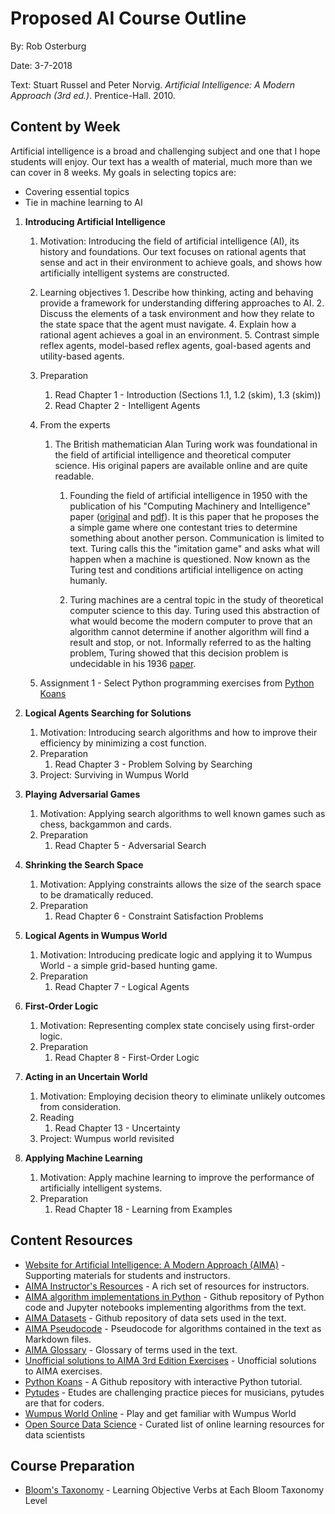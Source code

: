 # Proposed AI Course Outline

By: Rob Osterburg

Date: 3-7-2018

Text: Stuart Russel and Peter Norvig.  _Artificial Intelligence: A Modern Approach (3rd ed.)_.
      Prentice-Hall.  2010.

## Content by Week

Artificial intelligence is a broad and challenging subject and one that I hope students will enjoy.  Our text has a wealth of material, much more than we can cover in 8 weeks.  My goals in selecting topics are:
*   Covering essential topics
*   Tie in machine learning to AI


1.  **Introducing Artificial Intelligence**
    1.  Motivation:  Introducing the field of artificial intelligence (AI), its history and foundations.  Our text focuses on rational agents that sense and act in their environment to achieve goals, and shows how artificially intelligent systems are constructed.
    1. Learning objectives
            1. Describe how thinking, acting and behaving provide a framework for understanding differing approaches to AI.
            2. Discuss the elements of a task environment and how they relate to the state space that the agent must navigate.
            4. Explain how a rational agent achieves a goal in an environment.
            5. Contrast simple reflex agents, model-based reflex agents, goal-based agents and utility-based agents.
    2.  Preparation
        1.  Read Chapter 1 - Introduction (Sections 1.1, 1.2 (skim), 1.3 (skim))
        2.  Read Chapter 2 - Intelligent Agents
    3.  From the experts
        1.  The British mathematician Alan Turing work was foundational in the field of artificial intelligence and theoretical computer science.  His original papers are available online and are quite readable.
            1.  Founding the field of artificial intelligence in 1950 with the publication of his "Computing Machinery and Intelligence" paper ([original](http://www.turingarchive.org/browse.php/B/9) and [pdf](https://www.csee.umbc.edu/courses/471/papers/turing.pdf)).  It is this paper that he proposes the a simple game where one contestant tries to determine something about another person.  Communication is limited to text.  Turing calls this the "imitation game" and asks what will happen when a machine is questioned.  Now known as the Turing test and conditions artificial intelligence on acting humanly.

            2.  Turing machines are a central topic in the study of theoretical computer science to this day.  Turing used this abstraction of what would become the modern computer to prove that an algorithm cannot determine if another algorithm will find a result and stop, or not.  Informally referred to as the halting problem, Turing showed that this decision problem is undecidable in his 1936 [paper](http://www.turingarchive.org/browse.php/B/12).

    4.  Assignment 1 - Select Python programming exercises from [Python Koans](https://github.com/gregmalcolm/python_koans)

2.  **Logical Agents Searching for Solutions**
    1.  Motivation:  Introducing search algorithms and how to improve their efficiency by minimizing a cost function.
    2.  Preparation
        1.  Read Chapter 3 - Problem Solving by Searching
    2.  Project: Surviving in Wumpus World

3.  **Playing Adversarial Games**
    1.  Motivation:  Applying search algorithms to well known games such as chess, backgammon and cards.
    2.  Preparation
        1.  Read Chapter 5 - Adversarial Search

4.  **Shrinking the Search Space**
    1.  Motivation:  Applying constraints allows the size of the search space to be dramatically reduced.
    2.  Preparation
        1.  Read Chapter 6 - Constraint Satisfaction Problems

5.  **Logical Agents in Wumpus World**
    1.  Motivation: Introducing predicate logic and applying it to Wumpus World - a simple grid-based hunting game.
    2.  Preparation
        1.  Read Chapter 7 - Logical Agents

6.  **First-Order Logic**
    1.  Motivation: Representing complex state concisely using first-order logic.
    1.  Preparation
        1.  Read Chapter 8 - First-Order Logic

7.  **Acting in an Uncertain World**
    1.  Motivation: Employing decision theory to eliminate unlikely outcomes from consideration.
    2.  Reading
        1.  Read Chapter 13 - Uncertainty
    3.  Project: Wumpus world revisited

8.  **Applying Machine Learning**
    1.  Motivation: Apply machine learning to improve the performance of artificially intelligent systems.
    2.  Preparation
        1.  Read Chapter 18 - Learning from Examples


## Content Resources
*   [Website for Artificial Intelligence: A Modern Approach (AIMA)](http://aima.cs.berkeley.edu/) - Supporting materials for students and instructors.
*   [AIMA Instructor's Resources](http://aima.cs.berkeley.edu/instructors.html) - A rich set of resources for instructors.
*   [AIMA algorithm implementations in Python](https://github.com/aimacode/aima-python) - Github repository of Python code and Jupyter notebooks implementing algorithms from the text.
*   [AIMA Datasets](https://github.com/aimacode/aima-data) - Github repository of data sets used in the text.
*   [AIMA Pseudocode](https://github.com/aimacode/aima-pseudocode) - Pseudocode for algorithms contained in the text as Markdown files.
*   [AIMA Glossary](https://github.com/aimacode/aima-glossary) - Glossary of terms used in the text.
*   [Unofficial solutions to AIMA 3rd Edition Exercises](https://klutometis.github.io/aima/) - Unofficial solutions to AIMA exercises.
*   [Python Koans](https://github.com/gregmalcolm/python_koans) - A Github repository with interactive Python tutorial.
*   [Pytudes](https://github.com/norvig/pytudes) - Etudes are challenging practice pieces for musicians, pytudes are that for coders.
*   [Wumpus World Online](http://wumpus-world.com/) - Play and get familiar with Wumpus World
*   [Open Source Data Science](https://github.com/datasciencemasters/go) - Curated list of online learning resources for data scientists

## Course Preparation
*   [Bloom's Taxonomy](http://www.au.af.mil/au/awc/awcgate/edref/bloom.htm) - Learning Objective Verbs at Each Bloom Taxonomy Level
